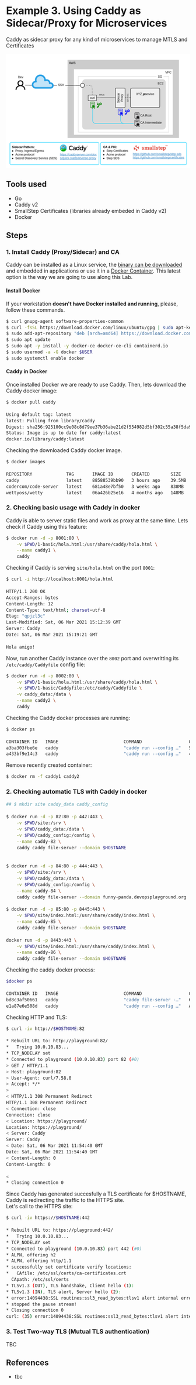 # Example 3. Using Caddy as Sidecar/Proxy for Microservices

Caddy as sidecar proxy for any kind of microservices to manage MTLS and Certificates

![](../img/mtls-caddy-sidecar-microservices-arch.png)


## Tools used

* Go
* Caddy v2 
* SmallStep Certificates (libraries already embeded in Caddy v2)
* Docker


## Steps

### 1. Install Caddy (Proxy/Sidecar) and CA

Caddy can be installed as a Linux service, the [binary can be downloaded](https://caddyserver.com/download) and embedded in applications or use it in a [Docker Container](https://hub.docker.com/_/caddy). This latest option is the way we are going to use along this Lab.

#### Install Docker

If your workstation **doesn't have Docker installed and running**, please, follow these commands.

```sh
$ curl gnupg-agent software-properties-common
$ curl -fsSL https://download.docker.com/linux/ubuntu/gpg | sudo apt-key add -
$ sudo add-apt-repository "deb [arch=amd64] https://download.docker.com/linux/ubuntu $(lsb_release -cs) stable"
$ sudo apt update
$ sudo apt -y install -y docker-ce docker-ce-cli containerd.io
$ sudo usermod -a -G docker $USER
$ sudo systemctl enable docker
```

#### Caddy in Docker 

Once installed Docker we are ready to use Caddy. Then, lets download the Caddy docker image:  

```sh
$ docker pull caddy

Using default tag: latest
latest: Pulling from library/caddy
Digest: sha256:925100cc9e08c8d79ee37b36abe21d2f554982d5bf302c55a38f5da971f53431
Status: Image is up to date for caddy:latest
docker.io/library/caddy:latest
```

Checking the downloaded Caddy docker image.
```sh
$ docker images

REPOSITORY             TAG       IMAGE ID       CREATED        SIZE
caddy                  latest    88588539bb90   3 hours ago    39.5MB
codercom/code-server   latest    681a48e7bf50   3 weeks ago    838MB
wettyoss/wetty         latest    06a426b25e16   4 months ago   148MB
```

### 2. Checking basic usage with Caddy in docker

Caddy is able to server static files and work as proxy at the same time. Lets check if Caddy using this feature: 
```sh
$ docker run -d -p 8001:80 \
    -v $PWD/1-basic/hola.html:/usr/share/caddy/hola.html \
    --name caddy1 \
    caddy
```

Checking if Caddy is serving `site/hola.html` on the port `8001`:
```sh
$ curl -i http://localhost:8001/hola.html

HTTP/1.1 200 OK
Accept-Ranges: bytes
Content-Length: 12
Content-Type: text/html; charset=utf-8
Etag: "qpjzl3c"
Last-Modified: Sat, 06 Mar 2021 15:12:39 GMT
Server: Caddy
Date: Sat, 06 Mar 2021 15:19:21 GMT

Hola amigo!
```

Now, run another Caddy instance over the `8002` port and overwritting its `/etc/caddy/Caddyfile` config file: 
```sh
$ docker run -d -p 8002:80 \
    -v $PWD/1-basic/hola.html:/usr/share/caddy/hola.html \
    -v $PWD/1-basic/Caddyfile:/etc/caddy/Caddyfile \
    -v caddy_data:/data \
    --name caddy2 \
    caddy
```

Checking the Caddy docker processes are running:
```sh
$ docker ps

CONTAINER ID   IMAGE                         COMMAND                  CREATED          STATUS          PORTS                                     NAMES
a3ba303fbe6e   caddy                         "caddy run --config …"   59 seconds ago   Up 59 seconds   443/tcp, 2019/tcp, 0.0.0.0:8002->80/tcp   caddy2
a433bf9e14c3   caddy                         "caddy run --config …"   4 minutes ago    Up 4 minutes    443/tcp, 2019/tcp, 0.0.0.0:8001->80/tcp   caddy1
```

Remove recently created container:  
```sh
$ docker rm -f caddy1 caddy2
```

### 2. Checking automatic TLS with Caddy in docker


```sh
## $ mkdir site caddy_data caddy_config

$ docker run -d -p 82:80 -p 442:443 \
    -v $PWD/site:/srv \
    -v $PWD/caddy_data:/data \
    -v $PWD/caddy_config:/config \
    --name caddy-82 \
    caddy caddy file-server --domain $HOSTNAME


$ docker run -d -p 84:80 -p 444:443 \
    -v $PWD/site:/srv \
    -v $PWD/caddy_data:/data \
    -v $PWD/caddy_config:/config \
    --name caddy-84 \
    caddy caddy file-server --domain funny-panda.devopsplayground.org

$ docker run -d -p 85:80 -p 8445:443 \
    -v $PWD/site/index.html:/usr/share/caddy/index.html \
    --name caddy-85 \
    caddy caddy file-server --domain $HOSTNAME

docker run -d -p 8443:443 \
    -v $PWD/site/index.html:/usr/share/caddy/index.html \
    --name caddy-86 \
    caddy caddy file-server --domain $HOSTNAME
```

Checking the caddy docker process:
```sh
$docker ps

CONTAINER ID   IMAGE                         COMMAND                  CREATED              STATUS              PORTS                                                NAMES
bd8c3af50661   caddy                         "caddy file-server -…"   6 seconds ago        Up 5 seconds        2019/tcp, 0.0.0.0:82->80/tcp, 0.0.0.0:442->443/tcp   caddy-82
e1a87e6e508d   caddy                         "caddy run --config …"   About a minute ago   Up About a minute   443/tcp, 2019/tcp, 0.0.0.0:81->80/tcp                caddy-81
```

Checking HTTP and TLS:  

```sh
$ curl -iv http://$HOSTNAME:82

* Rebuilt URL to: http://playground:82/
*   Trying 10.0.10.83...
* TCP_NODELAY set
* Connected to playground (10.0.10.83) port 82 (#0)
> GET / HTTP/1.1
> Host: playground:82
> User-Agent: curl/7.58.0
> Accept: */*
> 
< HTTP/1.1 308 Permanent Redirect
HTTP/1.1 308 Permanent Redirect
< Connection: close
Connection: close
< Location: https://playground/
Location: https://playground/
< Server: Caddy
Server: Caddy
< Date: Sat, 06 Mar 2021 11:54:40 GMT
Date: Sat, 06 Mar 2021 11:54:40 GMT
< Content-Length: 0
Content-Length: 0

< 
* Closing connection 0
```
Since Caddy has generated succesfully a TLS certificate for $HOSTNAME, Caddy is redirecting the traffic to the HTTPS site.  
Let's call to the HTTPS site:  
```sh
$ curl -iv https://$HOSTNAME:442

* Rebuilt URL to: https://playground:442/
*   Trying 10.0.10.83...
* TCP_NODELAY set
* Connected to playground (10.0.10.83) port 442 (#0)
* ALPN, offering h2
* ALPN, offering http/1.1
* successfully set certificate verify locations:
*   CAfile: /etc/ssl/certs/ca-certificates.crt
  CApath: /etc/ssl/certs
* TLSv1.3 (OUT), TLS handshake, Client hello (1):
* TLSv1.3 (IN), TLS alert, Server hello (2):
* error:14094438:SSL routines:ssl3_read_bytes:tlsv1 alert internal error
* stopped the pause stream!
* Closing connection 0
curl: (35) error:14094438:SSL routines:ssl3_read_bytes:tlsv1 alert internal error
```


### 3. Test Two-way TLS (Mutual TLS authentication)

TBC

## References

* tbc
